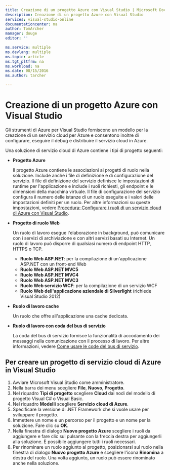 ```yaml
---
title: Creazione di un progetto Azure con Visual Studio | Microsoft Docs
description: Creazione di un progetto Azure con Visual Studio
services: visual-studio-online
documentationcenter: na
author: TomArcher
manager: douge
editor: ''

ms.service: multiple
ms.devlang: multiple
ms.topic: article
ms.tgt_pltfrm: na
ms.workload: na
ms.date: 08/15/2016
ms.author: tarcher

---
```

# Creazione di un progetto Azure con Visual Studio
Gli strumenti di Azure per Visual Studio forniscono un modello per la creazione di un servizio cloud per Azure e consentono inoltre di configurare, eseguire il debug e distribuire il servizio cloud in Azure.

Una soluzione di servizio cloud di Azure contiene i tipi di progetto seguenti:

* **Progetto Azure**
  
    Il progetto Azure contiene le associazioni ai progetti di ruolo nella soluzione. Include anche i file di definizione e di configurazione del servizio. Il file di definizione del servizio definisce le impostazioni di runtime per l'applicazione e include i ruoli richiesti, gli endpoint e le dimensioni della macchina virtuale. Il file di configurazione del servizio configura il numero delle istanze di un ruolo eseguite e i valori delle impostazioni definiti per un ruolo. Per altre informazioni su queste impostazioni, vedere [Procedura: Configurare i ruoli di un servizio cloud di Azure con Visual Studio](vs-azure-tools-configure-roles-for-cloud-service.md).
* **Progetto di ruolo Web**
  
    Un ruolo di lavoro esegue l'elaborazione in background, può comunicare con i servizi di archiviazione e con altri servizi basati su Internet. Un ruolo di lavoro può disporre di qualsiasi numero di endpoint HTTP, HTTPS o TCP.
  
  * **Ruolo Web ASP.NET**: per la compilazione di un'applicazione ASP.NET con un front-end Web
  * **Ruolo Web ASP.NET MVC5**
  * **Ruolo Web ASP.NET MVC4**
  * **Ruolo Web ASP.NET MVC3**
  * **Ruolo Web servizio WCF**: per la compilazione di un servizio WCF
  * **Ruolo Web dell'applicazione aziendale di Silverlight** (richiede Visual Studio 2012)
* **Ruolo di lavoro cache**
  
    Un ruolo che offre all'applicazione una cache dedicata.
* **Ruolo di lavoro con coda del bus di servizio**
  
    La coda del bus di servizio fornisce la funzionalità di accodamento dei messaggi nella comunicazione con il processo di lavoro. Per altre informazioni, vedere [Come usare le code del bus di servizio](http://go.microsoft.com/fwlink/?LinkId=260560).

## Per creare un progetto di servizio cloud di Azure in Visual Studio
1. Avviare Microsoft Visual Studio come amministratore.
2. Nella barra dei menu scegliere **File**, **Nuovo**, **Progetto**.
3. Nel riquadro **Tipi di progetto** scegliere **Cloud** dai nodi del modello di progetto Visual C# o Visual Basic.
4. Nel riquadro **Modelli** scegliere **Servizio cloud di Azure**.
5. Specificare la versione di .NET Framework che si vuole usare per sviluppare il progetto.
6. Immettere un nome e un percorso per il progetto e un nome per la soluzione. Fare clic su **OK**.
7. Nella finestra di dialogo **Nuovo progetto Azure** scegliere i ruoli da aggiungere e fare clic sul pulsante con la freccia destra per aggiungerli alla soluzione. È possibile aggiungere tutti i ruoli necessari.
8. Per rinominare un ruolo aggiunto al progetto, posizionarsi sul ruolo nella finestra di dialogo **Nuovo progetto Azure** e scegliere l'icona **Rinomina** a destra del ruolo. Una volta aggiunto, un ruolo può essere rinominato anche nella soluzione.

<!---HONumber=AcomDC_0817_2016-->
